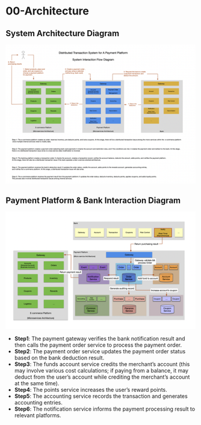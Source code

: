 # 00-Architecture

## System Architecture Diagram

![](./00-architecture-diagram.png)

## Payment Platform & Bank Interaction Diagram

![](./00-payment-platform-bank-interact.png)

- **Step1**: The payment gateway verifies the bank notification result and then calls the payment order service to
  process the payment order.
- **Step2**: The payment order service updates the payment order status based on the bank deduction result.
- **Step3**: The funds account service credits the merchant’s account (this may involve various cost calculations; if
  paying from a balance, it may deduct from the user’s account while crediting the merchant’s account at the same time).
- **Step4**:  The points service increases the user’s reward points.
- **Step5**: The accounting service records the transaction and generates accounting entries.
- **Step6**: The notification service informs the payment processing result to relevant platforms.